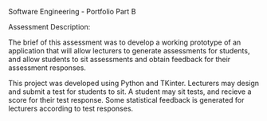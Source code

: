 Software Engineering - Portfolio Part B

Assessment Description:

The brief of this assessment was to develop a working prototype of an application that will allow lecturers to generate assessments for students, and allow students to sit assessments and obtain feedback for their assessment responses.

This project was developed using Python and TKinter. Lecturers may design and submit a test for students to sit. A student may sit tests, and recieve a score for their test response. Some statistical feedback is generated for lecturers according to test responses.


